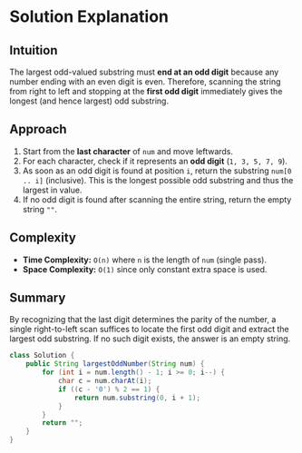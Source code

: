 
# Solution Explanation

## Intuition
The largest odd-valued substring must **end at an odd digit** because any number ending with an even digit is even. Therefore, scanning the string from right to left and stopping at the **first odd digit** immediately gives the longest (and hence largest) odd substring.

## Approach
1. Start from the **last character** of `num` and move leftwards.
2. For each character, check if it represents an **odd digit** (`1, 3, 5, 7, 9`).
3. As soon as an odd digit is found at position `i`, return the substring `num[0 .. i]` (inclusive). This is the longest possible odd substring and thus the largest in value.
4. If no odd digit is found after scanning the entire string, return the empty string `""`.

## Complexity
- **Time Complexity:** `O(n)` where `n` is the length of `num` (single pass).
- **Space Complexity:** `O(1)` since only constant extra space is used.

## Summary
By recognizing that the last digit determines the parity of the number, a single right-to-left scan suffices to locate the first odd digit and extract the largest odd substring. If no such digit exists, the answer is an empty string.
```java
class Solution {
    public String largestOddNumber(String num) {
        for (int i = num.length() - 1; i >= 0; i--) {
            char c = num.charAt(i);
            if ((c - '0') % 2 == 1) {
                return num.substring(0, i + 1);
            }
        }
        return "";
    }
}
```
